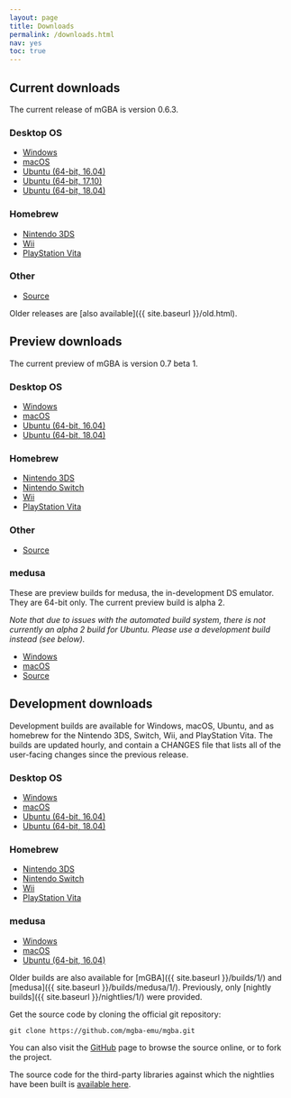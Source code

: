 ```yaml
---
layout: page
title: Downloads
permalink: /downloads.html
nav: yes
toc: true
---
```


Current downloads
-----------------

The current release of mGBA is version 0.6.3.

### Desktop OS
* [Windows](https://github.com/mgba-emu/mgba/releases/download/0.6.3/mGBA-0.6.3-win32.7z)
* [macOS](https://github.com/mgba-emu/mgba/releases/download/0.6.3/mGBA-0.6.3-osx.tar.xz)
* [Ubuntu (64-bit, 16.04)](https://github.com/mgba-emu/mgba/releases/download/0.6.3/mGBA-0.6.3-ubuntu64-xenial.tar.xz)
* [Ubuntu (64-bit, 17.10)](https://github.com/mgba-emu/mgba/releases/download/0.6.3/mGBA-0.6.3-ubuntu64-artful.tar.xz)
* [Ubuntu (64-bit, 18.04)](https://github.com/mgba-emu/mgba/releases/download/0.6.3/mGBA-0.6.3-ubuntu64-bionic.tar.xz)

### Homebrew
* [Nintendo 3DS](https://github.com/mgba-emu/mgba/releases/download/0.6.3/mGBA-0.6.3-3ds.7z)
* [Wii](https://github.com/mgba-emu/mgba/releases/download/0.6.3/mGBA-0.6.3-wii.7z)
* [PlayStation Vita](https://github.com/mgba-emu/mgba/releases/download/0.6.3/mGBA-0.6.3-vita.7z)

### Other
* [Source](https://github.com/mgba-emu/mgba/archive/0.6.3.tar.gz)

Older releases are [also available]({{ site.baseurl }}/old.html).

Preview downloads
-----------------

The current preview of mGBA is version 0.7 beta 1.

### Desktop OS
* [Windows](https://github.com/mgba-emu/mgba/releases/download/0.7-b1/mGBA-0.7-b1-win32.7z)
* [macOS](https://github.com/mgba-emu/mgba/releases/download/0.7-b1/mGBA-0.7-b1-osx.tar.xz)
* [Ubuntu (64-bit, 16.04)](https://github.com/mgba-emu/mgba/releases/download/0.7-b1/mGBA-0.7-b1-ubuntu64-xenial.tar.xz)
* [Ubuntu (64-bit, 18.04)](https://github.com/mgba-emu/mgba/releases/download/0.7-b1/mGBA-0.7-b1-ubuntu64-bionic.tar.xz)

### Homebrew
* [Nintendo 3DS](https://github.com/mgba-emu/mgba/releases/download/0.7-b1/mGBA-0.7-b1-3ds.7z)
* [Nintendo Switch](https://github.com/mgba-emu/mgba/releases/download/0.7-b1/mGBA-0.7-b1-switch.7z)
* [Wii](https://github.com/mgba-emu/mgba/releases/download/0.7-b1/mGBA-0.7-b1-wii.7z)
* [PlayStation Vita](https://github.com/mgba-emu/mgba/releases/download/0.7-b1/mGBA-0.7-b1-vita.7z)

### Other
* [Source](https://github.com/mgba-emu/mgba/archive/0.7-b1.tar.gz)

### medusa

These are preview builds for medusa, the in-development DS emulator. They are 64-bit only. The current preview build is alpha 2.

_Note that due to issues with the automated build system, there is not currently an alpha 2 build for Ubuntu.
Please use a development build instead (see below)._

* [Windows](https://github.com/mgba-emu/mgba/releases/download/medusa-a2/medusa-a2-win64.7z)
* [macOS](https://github.com/mgba-emu/mgba/releases/download/medusa-a2/medusa-a2-osx.tar.xz)
* [Source](https://github.com/mgba-emu/mgba/archive/medusa-a2.tar.gz)

Development downloads
---------------------

Development builds are available for Windows, macOS, Ubuntu, and as homebrew for the Nintendo 3DS, Switch, Wii, and PlayStation Vita.
The builds are updated hourly, and contain a CHANGES file that lists all of the user-facing changes since the previous release.

### Desktop OS
* [Windows](https://s3.amazonaws.com/mgba/mGBA-build-latest-win32.7z)
* [macOS](https://s3.amazonaws.com/mgba/mGBA-build-latest-osx.tar.xz)
* [Ubuntu (64-bit, 16.04)](https://s3.amazonaws.com/mgba/mGBA-build-latest-ubuntu64-xenial.tar.xz)
* [Ubuntu (64-bit, 18.04)](https://s3.amazonaws.com/mgba/mGBA-build-latest-ubuntu64-bionic.tar.xz)

### Homebrew
* [Nintendo 3DS](https://s3.amazonaws.com/mgba/mGBA-build-latest-3ds.7z)
* [Nintendo Switch](https://s3.amazonaws.com/mgba/mGBA-build-latest-switch.7z)
* [Wii](https://s3.amazonaws.com/mgba/mGBA-build-latest-wii.7z)
* [PlayStation Vita](https://s3.amazonaws.com/mgba/mGBA-build-latest-vita.7z)

### medusa
* [Windows](https://s3.amazonaws.com/mgba/medusa-build-latest-win64.7z)
* [macOS](https://s3.amazonaws.com/mgba/medusa-build-latest-osx.tar.xz)
* [Ubuntu (64-bit, 16.04)](https://s3.amazonaws.com/mgba/medusa-build-latest-ubuntu64-xenial.tar.xz)

Older builds are also available for [mGBA]({{ site.baseurl }}/builds/1/) and [medusa]({{ site.baseurl }}/builds/medusa/1/).
Previously, only [nightly builds]({{ site.baseurl }}/nightlies/1/) were provided.

Get the source code by cloning the official git repository:

    git clone https://github.com/mgba-emu/mgba.git

You can also visit the [GitHub](https://github.com/mgba-emu/mgba/) page to browse the source online, or to fork the project.

The source code for the third-party libraries against which the nightlies have been built is [available here](https://github.com/mgba-emu/dependencies).
